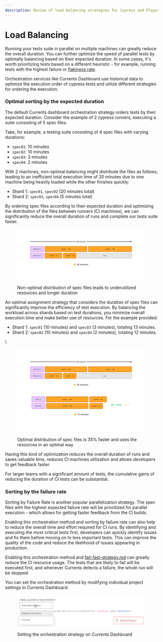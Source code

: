 ```yaml
---
description: Review of load balancing strategies for Cypress and Playwright tests
---
```


# Load Balancing

Running your tests suite in parallel on multiple machines can greatly reduce the overall duration. You can further optimize the speed of parallel tests by optimally balancing based on their expected duration. In some cases, it's worth prioritizing tests based on a different heuristic - for example, running tests with the highest failure or [flakiness rate](../tests/flaky-tests.md).

Orchestration services like Currents Dashboard use historical data to optimize the execution order of cypress tests and utilize different strategies for ordering the execution.

### Optimal sorting by the expected duration

The default Currents dashboard orchestration strategy orders tests by their expected duration. Consider the example of 2 cypress runners, executing a suite consisting of 5  spec files.

Take, for example, a testing suite consisting of 4 spec files with varying durations:

* `spec01`: 10 minutes
* `spec02`: 10 minutes
* `spec03`: 3 minutes
* `spec04`: 2 minutes

With 2 machines, non-optimal balancing might distribute the files as follows, leading to an inefficient total execution time of 20 minutes due to one machine being heavily loaded while the other finishes quickly:

* Shard 1: `spec01`, `spec02` (20 minutes total)
* Shard 2: `spec03`, `spec04` (5 minutes total)

By ordering spec files according to their expected duration and optimizing the distribution of the files between runners (CI machines), we can significantly reduce the overall duration of runs and complete our tests suite faster.

<figure><img src="../.gitbook/assets/pw-shard-slow-bg (1).png" alt=""><figcaption><p>Non-optimal distribution of spec files leads to underutilized resources and longer duration</p></figcaption></figure>

An optimal assignment strategy that considers the duration of spec files can significantly improve the efficiency of test execution. By balancing the workload across shards based on test durations, you minimize overall execution time and make better use of resources. For the example provided:

* Shard 1: `spec01` (10 minutes) and `spec03` (3 minutes), totaling 13 minutes.
* Shard 2: `spec02` (10 minutes) and `spec04` (2 minutes), totaling 12 minutes.

\


<figure><img src="../.gitbook/assets/pw-shard-fast-bg.png" alt=""><figcaption><p>Optimal distribution of spec files is 35% faster and uses the resources in an optimal way</p></figcaption></figure>

Having this kind of optimization reduces the overall duration of runs and saves valuable time, reduces CI machines utilization and allows developers to get feedback faster.

For larger teams with a significant amount of tests, the cumulative gains of reducing the duration of CI tests can be substantial.

### Sorting by the failure rate

Sorting by Failure Rate is another popular parallelization strategy. The spec files with the highest expected failure rate will be prioritized for parallel execution - which allows for getting faster feedback from the CI builds.&#x20;

Enabling this orchestration method and sorting by failure rate can also help to reduce the overall time and effort required for CI runs. By identifying and executing the most critical tests first, developers can quickly identify issues and fix them before moving on to less important tests. This can improve the quality of the code and reduce the likelihood of issues appearing in production.

Enabling this orchestration method and [fail-fast-strategy.md](fail-fast-strategy.md "mention") can greatly reduce the CI resource usage. The tests that are likely to fail will be executed first, and whenever Currents detects a failure, the whole run will be stopped.&#x20;

You can set the orchestration method by modifying individual project settings in Currents Dashboard:

<figure><img src="../.gitbook/assets/currents-2023-02-19-23.47.03.gif" alt=""><figcaption><p>Setting the orchestration strategy on Currents Dashboard</p></figcaption></figure>
